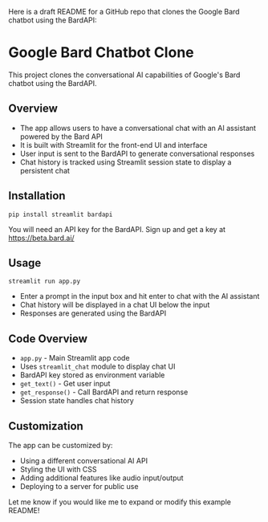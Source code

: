 Here is a draft README for a GitHub repo that clones the Google Bard chatbot using the BardAPI:

# Google Bard Chatbot Clone

This project clones the conversational AI capabilities of Google's Bard chatbot using the BardAPI. 

## Overview

- The app allows users to have a conversational chat with an AI assistant powered by the Bard API
- It is built with Streamlit for the front-end UI and interface
- User input is sent to the BardAPI to generate conversational responses
- Chat history is tracked using Streamlit session state to display a persistent chat

## Installation

```
pip install streamlit bardapi
```

You will need an API key for the BardAPI. Sign up and get a key at https://beta.bard.ai/

## Usage

```
streamlit run app.py
```

- Enter a prompt in the input box and hit enter to chat with the AI assistant
- Chat history will be displayed in a chat UI below the input  
- Responses are generated using the BardAPI

## Code Overview

- `app.py` - Main Streamlit app code
- Uses `streamlit_chat` module to display chat UI
- BardAPI key stored as environment variable
- `get_text()` - Get user input 
- `get_response()` - Call BardAPI and return response
- Session state handles chat history

## Customization

The app can be customized by:

- Using a different conversational AI API
- Styling the UI with CSS
- Adding additional features like audio input/output
- Deploying to a server for public use

Let me know if you would like me to expand or modify this example README!
